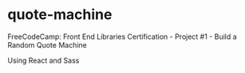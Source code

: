 # quote-machine
FreeCodeCamp: Front End Libraries Certification - Project #1 - Build a Random Quote Machine

Using React and Sass
